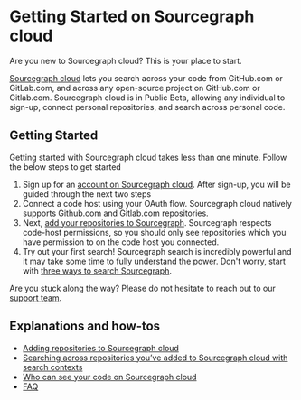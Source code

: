 # Getting Started on Sourcegraph cloud

Are you new to Sourcegraph cloud? This is your place to start. 

[Sourcegraph cloud](https://sourcegraph.com/search) lets you search across your code from GitHub.com or GitLab.com, and across any open-source project on GitHub.com or Gitlab.com. Sourcegraph cloud is in Public Beta, allowing any individual to sign-up, connect personal repositories, and search across personal code. 

## Getting Started
Getting started with Sourcegraph cloud takes less than one minute. Follow the below steps to get started
1. Sign up for an [account on Sourcegraph cloud](https://sourcegraph.com/sign-up). After sign-up, you will be guided through the next two steps
2. Connect a code host using your OAuth flow. Sourcegraph cloud natively supports Github.com and Gitlab.com repositories. 
3. Next, [add your repositories to Sourcegraph](https://learn.sourcegraph.com/how-to-add-private-code-repositories-to-sourcegraph). Sourcegraph respects code-host permissions, so you should only see repositories which you have permission to on the code host you connected. 
4. Try out your first search! Sourcegraph search is incredibly powerful and it may take some time to fully understand the power. Don't worry, start with [three ways to search Sourcegraph](https://learn.sourcegraph.com/three-ways-to-search-video).

Are you stuck along the way? Please do not hesitate to reach out to our [support team](mailto:support@sourcegraph.com).

## Explanations and how-tos

- [Adding repositories to Sourcegraph cloud](../how-to/adding_repositories_to_cloud.md)
- [Searching across repositories you’ve added to Sourcegraph cloud with search contexts](../how-to/searching_with_search_contexts.md)
- [Who can see your code on Sourcegraph cloud](./code_visibility_on_sourcegraph_cloud.md)
- [FAQ](https://docs.sourcegraph.com/code_search/explanations/sourcegraph_cloud)